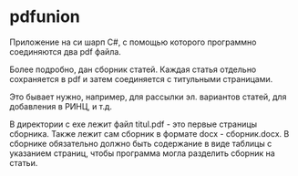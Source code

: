 # pdfunion
Приложение на си шарп C#, с помощью которого программно соединяются два pdf файла. 

Более подробно, дан сборник статей. Каждая статья отдельно сохраняется в pdf и затем соединяется с титульными страницами.

Это бывает нужно, например, для рассылки эл. вариантов статей, для добавления в РИНЦ, и т.д.

В директории с exe лежит файл titul.pdf - это первые страницы сборника. Также лежит сам сборник в формате docx - сборник.docx. В сборнике обязательно должно быть содержание в виде таблицы с указанием страниц, чтобы программа могла разделить сборник на статьи.
